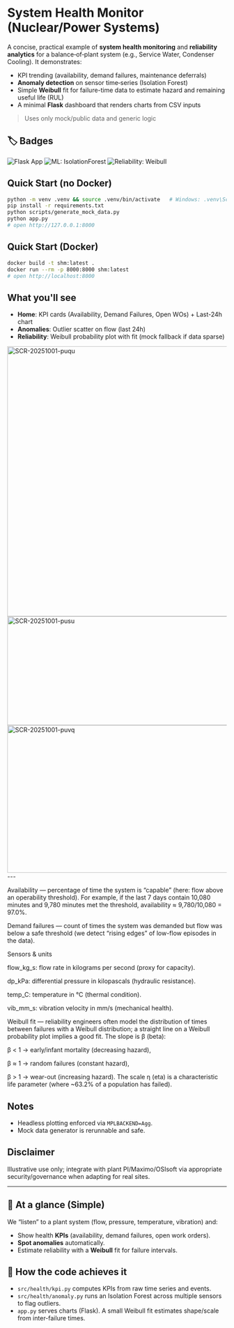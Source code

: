 # System Health Monitor (Nuclear/Power Systems)

A concise, practical example of **system health monitoring** and **reliability analytics** for a balance‑of‑plant system (e.g., Service Water, Condenser Cooling). It demonstrates:
- KPI trending (availability, demand failures, maintenance deferrals)
- **Anomaly detection** on sensor time‑series (Isolation Forest)
- Simple **Weibull** fit for failure-time data to estimate hazard and remaining useful life (RUL)
- A minimal **Flask** dashboard that renders charts from CSV inputs

> Uses only mock/public data and generic logic

## 🏷️ Badges
![Flask App](https://img.shields.io/badge/Flask-Server-ff69b4)
![ML: IsolationForest](https://img.shields.io/badge/ML-IsolationForest-blueviolet)
![Reliability: Weibull](https://img.shields.io/badge/Reliability-Weibull-green)

## Quick Start (no Docker)

```bash
python -m venv .venv && source .venv/bin/activate   # Windows: .venv\Scripts\activate
pip install -r requirements.txt
python scripts/generate_mock_data.py
python app.py
# open http://127.0.0.1:8000
```

## Quick Start (Docker)

```bash
docker build -t shm:latest .
docker run --rm -p 8000:8000 shm:latest
# open http://localhost:8000
```

## What you'll see
- **Home**: KPI cards (Availability, Demand Failures, Open WOs) + Last-24h chart  
- **Anomalies**: Outlier scatter on flow (last 24h)  
- **Reliability**: Weibull probability plot with fit (mock fallback if data sparse)

<img width="1605" height="620" alt="SCR-20251001-puqu" src="https://github.com/user-attachments/assets/1434d019-2707-47bf-9d48-8f78023f3418" />

<img width="1394" height="250" alt="SCR-20251001-pusu" src="https://github.com/user-attachments/assets/6385bc0a-45a0-4be4-90f2-02e2795cef21" />

<img width="1663" height="339" alt="SCR-20251001-puvq" src="https://github.com/user-attachments/assets/eca28272-925d-4edd-8110-4a3414849047" />
---

Availability — percentage of time the system is “capable” (here: flow above an operability threshold). For example, if the last 7 days contain 10,080 minutes and 9,780 minutes met the threshold, availability ≈ 9,780/10,080 = 97.0%.

Demand failures — count of times the system was demanded but flow was below a safe threshold (we detect “rising edges” of low-flow episodes in the data).

Sensors & units

flow_kg_s: flow rate in kilograms per second (proxy for capacity).

dp_kPa: differential pressure in kilopascals (hydraulic resistance).

temp_C: temperature in °C (thermal condition).

vib_mm_s: vibration velocity in mm/s (mechanical health).

Weibull fit — reliability engineers often model the distribution of times between failures with a Weibull distribution; a straight line on a Weibull probability plot implies a good fit. The slope is β (beta):

β < 1 → early/infant mortality (decreasing hazard),

β ≈ 1 → random failures (constant hazard),

β > 1 → wear-out (increasing hazard).
The scale η (eta) is a characteristic life parameter (where ~63.2% of a population has failed).

## Notes
- Headless plotting enforced via `MPLBACKEND=Agg`.
- Mock data generator is rerunnable and safe.

## Disclaimer
Illustrative use only; integrate with plant PI/Maximo/OSIsoft via appropriate security/governance when adapting for real sites.

---

## 👀 At a glance (Simple)
We “listen” to a plant system (flow, pressure, temperature, vibration) and:
- Show health **KPIs** (availability, demand failures, open work orders).
- **Spot anomalies** automatically.
- Estimate reliability with a **Weibull** fit for failure intervals.

## 🧠 How the code achieves it 
- `src/health/kpi.py` computes KPIs from raw time series and events.
- `src/health/anomaly.py` runs an Isolation Forest across multiple sensors to flag outliers.
- `app.py` serves charts (Flask). A small Weibull fit estimates shape/scale from inter-failure times.




